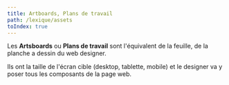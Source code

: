```yaml
---
title: Artboards, Plans de travail
path: /lexique/assets
toIndex: true
---
```


Les **Artsboards** ou **Plans de travail** sont l'équivalent de la feuille, de la planche a dessin du web designer.

Ils ont la taille de l'écran cible (desktop, tablette, mobile) et le designer va y poser tous les composants de la page web.
